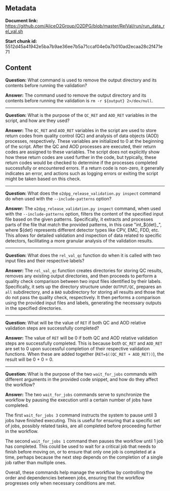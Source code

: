 ## Metadata

**Document link:** https://github.com/AliceO2Group/O2DPG/blob/master/RelVal/run/run_data_rel_val.sh

**Start chunk id:** 5512d45a41942e5ba7b9ae36ee7b5a71ccaf04e0a7b010ad2ecaa28c2f471e71

## Content

**Question:** What command is used to remove the output directory and its contents before running the validation?

**Answer:** The command used to remove the output directory and its contents before running the validation is `rm -r ${output} 2>/dev/null`.

---

**Question:** What is the purpose of the `QC_RET` and `AOD_RET` variables in the script, and how are they used?

**Answer:** The `QC_RET` and `AOD_RET` variables in the script are used to store return codes from quality control (QC) and analysis of data objects (AOD) processes, respectively. These variables are initialized to 0 at the beginning of the script. After the QC and AOD processes are executed, their return codes are assigned to these variables. The script does not explicitly show how these return codes are used further in the code, but typically, these return codes would be checked to determine if the processes completed successfully or encountered errors. If a return code is non-zero, it generally indicates an error, and actions such as logging errors or exiting the script might be taken based on this check.

---

**Question:** What does the `o2dpg_release_validation.py inspect` command do when used with the `--include-patterns` option?

**Answer:** The `o2dpg_release_validation.py inspect` command, when used with the `--include-patterns` option, filters the content of the specified input file based on the given patterns. Specifically, it extracts and processes parts of the file that match the provided patterns, in this case "int_${det}_", where ${det} represents different detector types like CPV, EMC, FDD, etc. This allows for detailed validation and inspection of data related to specific detectors, facilitating a more granular analysis of the validation results.

---

**Question:** What does the `rel_val_qc` function do when it is called with two input files and their respective labels?

**Answer:** The `rel_val_qc` function creates directories for storing QC results, removes any existing output directories, and then proceeds to perform a quality check comparison between two input files identified by their labels. Specifically, it sets up the directory structure under `OUTPUT/QC`, prepares an `all` subdirectory, and a `BAD` subdirectory for storing all results and those that do not pass the quality check, respectively. It then performs a comparison using the provided input files and labels, generating the necessary outputs in the specified directories.

---

**Question:** What will be the value of `RET` if both QC and AOD relative validation steps are successfully completed?

**Answer:** The value of `RET` will be 0 if both QC and AOD relative validation steps are successfully completed. This is because both `QC_RET` and `AOD_RET` are set to 0 upon successful completion of their respective validation functions. When these are added together (`RET=$((QC_RET + AOD_RET))`), the result will be 0 + 0 = 0.

---

**Question:** What is the purpose of the two `wait_for_jobs` commands with different arguments in the provided code snippet, and how do they affect the workflow?

**Answer:** The two `wait_for_jobs` commands serve to synchronize the workflow by pausing the execution until a certain number of jobs have completed.

The first `wait_for_jobs 3` command instructs the system to pause until 3 jobs have finished executing. This is useful for ensuring that a specific set of jobs, possibly related tasks, are all completed before proceeding further in the workflow.

The second `wait_for_jobs 1` command then pauses the workflow until 1 job has completed. This could be used to wait for a critical job that needs to finish before moving on, or to ensure that only one job is completed at a time, perhaps because the next step depends on the completion of a single job rather than multiple ones.

Overall, these commands help manage the workflow by controlling the order and dependencies between jobs, ensuring that the workflow progresses only when necessary conditions are met.